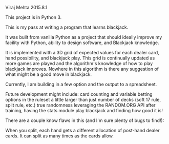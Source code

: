Viraj Mehta
2015.8.1

This project is in Python 3.

This is my pass at writing a program that learns blackjack.

It was built from vanilla Python as a project that should ideally improve my facility with Python, ability to design software, and Blackjack knowledge.

It is implemented with a 3D grid of expected values for each dealer card, hand possibility, and blackjack play.  This grid is continually updated as more games are played and the algorithm's knowledge of how to play blackjack improves.  Nowhere in this algorithm is there any suggestion of what might be a good move in blackjack.

Currently, I am building in a few option and the output to a spreadsheet.

Future development might include:
card counting and variable betting 
options in the ruleset a little larger than just number of decks (soft 17 rule, split rule, etc.)
true randomness leveraging the RANDOM.ORG API 
after training, having the stats module play blackjack and finding how good it is!

There are a couple know flaws in this (and I'm sure plenty of bugs to find!):

When you split, each hand gets a different allocation of post-hand dealer cards.
It can split as many times as the cards allow.
